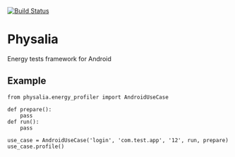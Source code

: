 [![Build Status](https://travis-ci.org/TQRG/physalia.svg?branch=master)](https://travis-ci.org/TQRG/physalia)

# Physalia

Energy tests framework for Android

## Example

````
from physalia.energy_profiler import AndroidUseCase

def prepare():
	pass
def run():
	pass
	
use_case = AndroidUseCase('login', 'com.test.app', '12', run, prepare)
use_case.profile()
````


